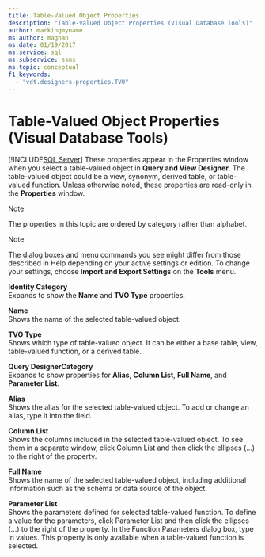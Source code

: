 ```yaml
---
title: Table-Valued Object Properties
description: "Table-Valued Object Properties (Visual Database Tools)"
author: markingmyname
ms.author: maghan
ms.date: 01/19/2017
ms.service: sql
ms.subservice: ssms
ms.topic: conceptual
f1_keywords:
  - "vdt.designers.properties.TVO"
---
```

# Table-Valued Object Properties (Visual Database Tools)
[!INCLUDE[SQL Server](../../includes/applies-to-version/sqlserver.md)]
These properties appear in the Properties window when you select a table-valued object in **Query and View Designer**. The table-valued object could be a view, synonym, derived table, or table-valued function. Unless otherwise noted, these properties are read-only in the **Properties** window.  
  
> [!NOTE]  
> The properties in this topic are ordered by category rather than alphabet.  
  
> [!NOTE]  
> The dialog boxes and menu commands you see might differ from those described in Help depending on your active settings or edition. To change your settings, choose **Import and Export Settings** on the **Tools** menu.  
  
**Identity Category**  
Expands to show the **Name** and **TVO Type** properties.  
  
**Name**  
Shows the name of the selected table-valued object.  
  
**TVO Type**  
Shows which type of table-valued object. It can be either a base table, view, table-valued function, or a derived table.  
  
**Query DesignerCategory**  
Expands to show properties for **Alias**, **Column List**, **Full Name**, and **Parameter List**.  
  
**Alias**  
Shows the alias for the selected table-valued object. To add or change an alias, type it into the field.  
  
**Column List**  
Shows the columns included in the selected table-valued object. To see them in a separate window, click Column List and then click the ellipses (...) to the right of the property.  
  
**Full Name**  
Shows the name of the selected table-valued object, including additional information such as the schema or data source of the object.  
  
**Parameter List**  
Shows the parameters defined for selected table-valued function. To define a value for the parameters, click Parameter List and then click the ellipses (...) to the right of the property. In the Function Parameters dialog box, type in values. This property is only available when a table-valued function is selected.  
  
